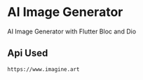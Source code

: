 # AI Image Generator

AI Image Generator with Flutter Bloc and Dio

## Api Used

    https://www.imagine.art
